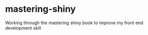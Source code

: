 # mastering-shiny
Working through the mastering shiny book to improve my front end development skill
